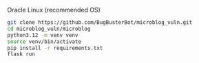 Oracle Linux (recommended OS)
```bash
git clone https://github.com/BugBusterBot/microblog_vuln.git
cd microblog_vuln/microblog
python3.12 -m venv venv
source venv/bin/activate
pip install -r requirements.txt
flask run
